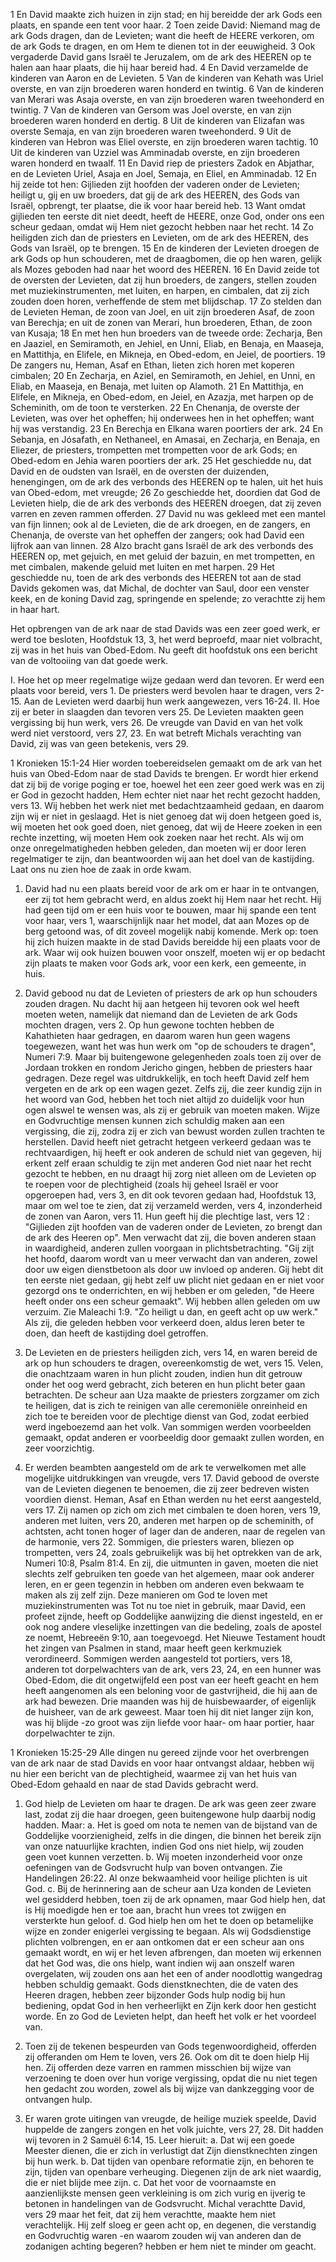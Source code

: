 1 En David maakte zich huizen in zijn stad; en hij bereidde der ark Gods een plaats, en spande een tent voor haar. 2 Toen zeide David: Niemand mag de ark Gods dragen, dan de Levieten; want die heeft de HEERE verkoren, om de ark Gods te dragen, en om Hem te dienen tot in der eeuwigheid. 3 Ook vergaderde David gans Israël te Jeruzalem, om de ark des HEEREN op te halen aan haar plaats, die hij haar bereid had. 4 En David verzamelde de kinderen van Aaron en de Levieten. 5 Van de kinderen van Kehath was Uriel overste, en van zijn broederen waren honderd en twintig. 6 Van de kinderen van Merari was Asaja overste, en van zijn broederen waren tweehonderd en twintig. 7 Van de kinderen van Gersom was Joel overste, en van zijn broederen waren honderd en dertig. 8 Uit de kinderen van Elizafan was overste Semaja, en van zijn broederen waren tweehonderd. 9 Uit de kinderen van Hebron was Eliel overste, en zijn broederen waren tachtig. 10 Uit de kinderen van Uzziel was Amminadab overste, en zijn broederen waren honderd en twaalf. 11 En David riep de priesters Zadok en Abjathar, en de Levieten Uriel, Asaja en Joel, Semaja, en Eliel, en Amminadab. 12 En hij zeide tot hen: Gijlieden zijt hoofden der vaderen onder de Levieten; heiligt u, gij en uw broeders, dat gij de ark des HEEREN, des Gods van Israël, opbrengt, ter plaatse, die ik voor haar bereid heb. 13 Want omdat gijlieden ten eerste dit niet deedt, heeft de HEERE, onze God, onder ons een scheur gedaan, omdat wij Hem niet gezocht hebben naar het recht. 14 Zo heiligden zich dan de priesters en Levieten, om de ark des HEEREN, des Gods van Israël, op te brengen. 15 En de kinderen der Levieten droegen de ark Gods op hun schouderen, met de draagbomen, die op hen waren, gelijk als Mozes geboden had naar het woord des HEEREN. 16 En David zeide tot de oversten der Levieten, dat zij hun broeders, de zangers, stellen zouden met muziekinstrumenten, met luiten, en harpen, en cimbalen, dat zij zich zouden doen horen, verheffende de stem met blijdschap. 17 Zo stelden dan de Levieten Heman, de zoon van Joel, en uit zijn broederen Asaf, de zoon van Berechja; en uit de zonen van Merari, hun broederen, Ethan, de zoon van Kusaja; 18 En met hen hun broeders van de tweede orde: Zecharja, Ben en Jaaziel, en Semiramoth, en Jehiel, en Unni, Eliab, en Benaja, en Maaseja, en Mattithja, en Elifele, en Mikneja, en Obed-edom, en Jeiel, de poortiers. 19 De zangers nu, Heman, Asaf en Ethan, lieten zich horen met koperen cimbalen; 20 En Zecharja, en Aziel, en Semiramoth, en Jehiel, en Unni, en Eliab, en Maaseja, en Benaja, met luiten op Alamoth. 21 En Mattithja, en Elifele, en Mikneja, en Obed-edom, en Jeiel, en Azazja, met harpen op de Scheminith, om de toon te versterken. 22 En Chenanja, de overste der Levieten, was over het opheffen; hij onderwees hen in het opheffen; want hij was verstandig. 23 En Berechja en Elkana waren poortiers der ark. 24 En Sebanja, en Jósafath, en Nethaneel, en Amasai, en Zecharja, en Benaja, en Eliezer, de priesters, trompetten met trompetten voor de ark Gods; en Obed-edom en Jehia waren poortiers der ark. 25 Het geschiedde nu, dat David en de oudsten van Israël, en de oversten der duizenden, henengingen, om de ark des verbonds des HEEREN op te halen, uit het huis van Obed-edom, met vreugde; 26 Zo geschiedde het, doordien dat God de Levieten hielp, die de ark des verbonds des HEEREN droegen, dat zij zeven varren en zeven rammen offerden. 27 David nu was gekleed met een mantel van fijn linnen; ook al de Levieten, die de ark droegen, en de zangers, en Chenanja, de overste van het opheffen der zangers; ook had David een lijfrok aan van linnen. 28 Alzo bracht gans Israël de ark des verbonds des HEEREN op, met gejuich, en met geluid der bazuin, en met trompetten, en met cimbalen, makende geluid met luiten en met harpen. 29 Het geschiedde nu, toen de ark des verbonds des HEEREN tot aan de stad Davids gekomen was, dat Michal, de dochter van Saul, door een venster keek, en de koning David zag, springende en spelende; zo verachtte zij hem in haar hart. 

Het opbrengen van de ark naar de stad Davids was een zeer goed werk, er werd toe besloten, Hoofdstuk 13, 3, het werd beproefd, maar niet volbracht, zij was in het huis van Obed-Edom. Nu geeft dit hoofdstuk ons een bericht van de voltooiing van dat goede werk.

I. Hoe het op meer regelmatige wijze gedaan werd dan tevoren. Er werd een plaats voor bereid, vers 1. De priesters werd bevolen haar te dragen, vers 2-15. Aan de Levieten werd daarbij hun werk aangewezen, vers 16-24.
II. Hoe zij er beter in slaagden dan tevoren vers 25. De Levieten maakten geen vergissing bij hun werk, vers 26. De vreugde van David en van het volk werd niet verstoord, vers 27, 23. En wat betreft Michals verachting van David, zij was van geen betekenis, vers 29.

1 Kronieken 15:1-24 
Hier worden toebereidselen gemaakt om de ark van het huis van Obed-Edom naar de stad Davids te brengen. Er wordt hier erkend dat zij bij de vorige poging er toe, hoewel het een zeer goed werk was en zij er God in gezocht hadden, Hem echter niet naar het recht gezocht hadden, vers 13. Wij hebben het werk niet met bedachtzaamheid gedaan, en daarom zijn wij er niet in geslaagd. Het is niet genoeg dat wij doen hetgeen goed is, wij moeten het ook goed doen, niet genoeg, dat wij de Heere zoeken in een rechte inzetting, wij moeten Hem ook zoeken naar het recht. Als wij om onze onregelmatigheden hebben geleden, dan moeten wij er door leren regelmatiger te zijn, dan beantwoorden wij aan het doel van de kastijding. Laat ons nu zien hoe de zaak in orde kwam.

1. David had nu een plaats bereid voor de ark om er haar in te ontvangen, eer zij tot hem gebracht werd, en aldus zoekt hij Hem naar het recht. Hij had geen tijd om er een huis voor te bouwen, maar hij spande een tent voor haar, vers 1, waarschijnlijk naar het model, dat aan Mozes op de berg getoond was, of dit zoveel mogelijk nabij komende. Merk op: toen hij zich huizen maakte in de stad Davids bereidde hij een plaats voor de ark. Waar wij ook huizen bouwen voor onszelf, moeten wij er op bedacht zijn plaats te maken voor Gods ark, voor een kerk, een gemeente, in huis.

2. David gebood nu dat de Levieten of priesters de ark op hun schouders zouden dragen. Nu dacht hij aan hetgeen hij tevoren ook wel heeft moeten weten, namelijk dat niemand dan de Levieten de ark Gods mochten dragen, vers 2. Op hun gewone tochten hebben de Kahathieten haar gedragen, en daarom waren hun geen wagens toegewezen, want het was hun werk om "op de schouders te dragen", Numeri 7:9. Maar bij buitengewone gelegenheden zoals toen zij over de Jordaan trokken en rondom Jericho gingen, hebben de priesters haar gedragen. Deze regel was uitdrukkelijk, en toch heeft David zelf hem vergeten en de ark op een wagen gezet. Zelfs zij, die zeer kundig zijn in het woord van God, hebben het toch niet altijd zo duidelijk voor hun ogen alswel te wensen was, als zij er gebruik van moeten maken. Wijze en Godvruchtige mensen kunnen zich schuldig maken aan een vergissing, die zij, zodra zij er zich van bewust worden zullen trachten te herstellen. 
David heeft niet getracht hetgeen verkeerd gedaan was te rechtvaardigen, hij heeft er ook anderen de schuld niet van gegeven, hij erkent zelf eraan schuldig te zijn met anderen God niet naar het recht gezocht te hebben, en nu draagt hij zorg niet alleen om de Levieten op te roepen voor de plechtigheid (zoals hij geheel Israël er voor opgeroepen had, vers 3, en dit ook tevoren gedaan had, Hoofdstuk 13, maar om wel toe te zien, dat zij verzameld werden, vers 4, inzonderheid de zonen van Aaron, vers 11. Hun geeft hij die plechtige last, vers 12 : "Gijlieden zijt hoofden van de vaderen onder de Levieten, zo brengt dan de ark des Heeren op". Men verwacht dat zij, die boven anderen staan in waardigheid, anderen zullen voorgaan in plichtsbetrachting. "Gij zijt het hoofd, daarom wordt van u meer verwacht dan van anderen, zowel door uw eigen dienstbetoon als door uw invloed op anderen. Gij hebt dit ten eerste niet gedaan, gij hebt zelf uw plicht niet gedaan en er niet voor gezorgd ons te onderrichten, en wij hebben er om geleden, "de Heere heeft onder ons een scheur gemaakt". Wij hebben allen geleden om uw verzuim. Zie Maleachi 1:9. "Zo heiligt u dan, en geeft acht op uw werk." Als zij, die geleden hebben voor verkeerd doen, aldus leren beter te doen, dan heeft de kastijding doel getroffen.

3. De Levieten en de priesters heiligden zich, vers 14, en waren bereid de ark op hun schouders te dragen, overeenkomstig de wet, vers 15. Velen, die onachtzaam waren in hun plicht zouden, indien hun dit getrouw onder het oog werd gebracht, zich beteren en hun plicht beter gaan betrachten. De scheur aan Uza maakte de priesters zorgzamer om zich te heiligen, dat is zich te reinigen van alle ceremoniële onreinheid en zich toe te bereiden voor de plechtige dienst van God, zodat eerbied werd ingeboezemd aan het volk. Van sommigen werden voorbeelden gemaakt, opdat anderen er voorbeeldig door gemaakt zullen worden, en zeer voorzichtig.

4. Er werden beambten aangesteld om de ark te verwelkomen met alle mogelijke uitdrukkingen van vreugde, vers 17. David gebood de overste van de Levieten diegenen te benoemen, die zij zeer bedreven wisten voordien dienst. Heman, Asaf en Ethan werden nu het eerst aangesteld, vers 17. Zij namen op zich om zich met cimbalen te doen horen, vers 19, anderen met luiten, vers 20, anderen met harpen op de scheminith, of achtsten, acht tonen hoger of lager dan de anderen, naar de regelen van de harmonie, vers 22. Sommigen, die priesters waren, bliezen op trompetten, vers 24, zoals gebruikelijk was bij het optrekken van de ark, Numeri 10:8, Psalm 81:4. En zij, die uitmunten in gaven, moeten die niet slechts zelf gebruiken ten goede van het algemeen, maar ook anderer leren, en er geen tegenzin in hebben om anderen even bekwaam te maken als zij zelf zijn. Deze manieren om God te loven met muziekinstrumenten was Tot nu toe niet in gebruik, maar David, een profeet zijnde, heeft op Goddelijke aanwijzing die dienst ingesteld, en er ook nog andere vleselijke inzettingen van die bedeling, zoals de apostel ze noemt, Hebreeën 9:10, aan toegevoegd. 
Het Nieuwe Testament houdt het zingen van Psalmen in stand, maar heeft geen kerkmuziek verordineerd. Sommigen werden aangesteld tot portiers, vers 18, anderen tot dorpelwachters van de ark, vers 23, 24, en een hunner was Obed-Edom, die dit ongetwijfeld een post van eer heeft geacht en hem heeft aangenomen als een beloning voor de gastvrijheid, die hij aan de ark had bewezen. Drie maanden was hij de huisbewaarder, of eigenlijk de huisheer, van de ark geweest. Maar toen hij dit niet langer zijn kon, was hij blijde -zo groot was zijn liefde voor haar- om haar portier, haar dorpelwachter te zijn. 

1 Kronieken 15:25-29 
Alle dingen nu gereed zijnde voor het overbrengen van de ark naar de stad Davids en voor haar ontvangst aldaar, hebben wij nu hier een bericht van de plechtigheid, waarmee zij van het huis van Obed-Edom gehaald en naar de stad Davids gebracht werd.

1. God hielp de Levieten om haar te dragen. De ark was geen zeer zware last, zodat zij die haar droegen, geen buitengewone hulp daarbij nodig hadden. Maar: 
a. Het is goed om nota te nemen van de bijstand van de Goddelijke voorzienigheid, zelfs in die dingen, die binnen het bereik zijn van onze natuurlijke krachten, indien God ons niet hielp, wij zouden geen voet kunnen verzetten.
b. Wij moeten inzonderheid voor onze oefeningen van de Godsvrucht hulp van boven ontvangen. Zie Handelingen 26:22. Al onze bekwaamheid voor heilige plichten is uit God.
c. Bij de herinnering aan de scheur aan Uza konden de Levieten wel gesidderd hebben, toen zij de ark opnamen, maar God hielp hen, dat is Hij moedigde hen er toe aan, bracht hun vrees tot zwijgen en versterkte hun geloof.
d. God hielp hen om het te doen op betamelijke wijze en zonder enigerlei vergissing te begaan. Als wij Godsdienstige plichten volbrengen, en er aan ontkomen dat er een scheur aan ons gemaakt wordt, en wij er het leven afbrengen, dan moeten wij erkennen dat het God was, die ons hielp, want indien wij aan onszelf waren overgelaten, wij zouden ons aan het een of ander noodlottig wangedrag hebben schuldig gemaakt. Gods dienstknechten, die de vaten des Heeren dragen, hebben zeer bijzonder Gods hulp nodig bij hun bediening, opdat God in hen verheerlijkt en Zijn kerk door hen gesticht worde. En zo God de Levieten helpt, dan heeft het volk er het voordeel van.

2. Toen zij de tekenen bespeurden van Gods tegenwoordigheid, offerden zij offeranden om Hem te loven, vers 26. Ook om dit te doen hielp Hij hen. Zij offerden deze varren en rammen misschien bij wijze van verzoening te doen over hun vorige vergissing, opdat die nu niet tegen hen gedacht zou worden, zowel als bij wijze van dankzegging voor de ontvangen hulp.

3. Er waren grote uitingen van vreugde, de heilige muziek speelde, David huppelde de zangers zongen en het volk juichte, vers 27, 28. Dit hadden wij tevoren in 2 Samuël 6:14, 15. Leer hieruit: a. Dat wij een goede Meester dienen, die er zich in verlustigt dat Zijn dienstknechten zingen bij hun werk.
b. Dat tijden van openbare reformatie zijn, en behoren te zijn, tijden van openbare verheuging. Diegenen zijn de ark niet waardig, die er niet blijde mee zijn.
c. Dat het voor de voornaamste en aanzienlijkste mensen geen verkleining is om zich vurig en ijverig te betonen in handelingen van de Godsvrucht. Michal verachtte David, vers 29 maar het feit, dat zij hem verachtte, maakte hem niet verachtelijk. Hij zelf sloeg er geen acht op, en degenen, die verstandig en Godvruchtig waren -en waarom zouden wij van anderen dan de zodanigen achting begeren? hebben er hem niet te minder om geacht. 

 

